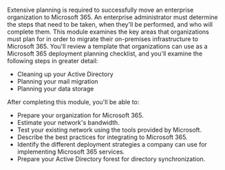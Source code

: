 Extensive planning is required to successfully move an enterprise organization to Microsoft 365. An enterprise administrator must determine the steps that need to be taken, when they'll be performed, and who will complete them. This module examines the key areas that organizations must plan for in order to migrate their on-premises infrastructure to Microsoft 365. You'll review a template that organizations can use as a Microsoft 365 deployment planning checklist, and you'll examine the following steps in greater detail:

 -  Cleaning up your Active Directory
 -  Planning your mail migration
 -  Planning your data storage

After completing this module, you'll be able to:<br>

 -  Prepare your organization for Microsoft 365.
 -  Estimate your network's bandwidth.
 -  Test your existing network using the tools provided by Microsoft.
 -  Describe the best practices for integrating to Microsoft 365.
 -  Identify the different deployment strategies a company can use for implementing Microsoft 365 services.
 -  Prepare your Active Directory forest for directory synchronization.
